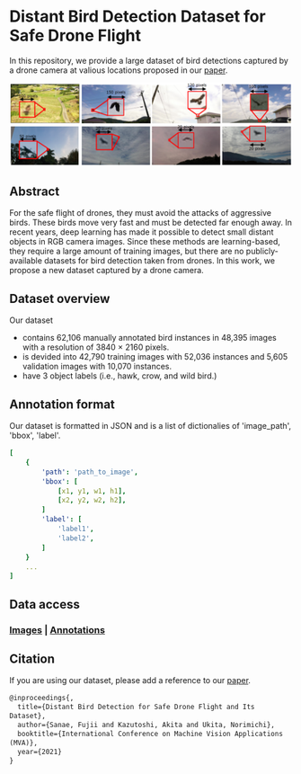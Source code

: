 # Distant Bird Detection Dataset for Safe Drone Flight

In this repository, we provide a large dataset of bird detections captured by a drone camera at valious locations proposed in our [paper](http://www.mva-org.jp/Proceedings/2021/papers/O1-1-3.pdf?fbclid=IwAR2CwkCVoLEDIfAUxhSzPnA44QYXR5MkJzevGsACb7zFX9hI216z1TinCME).

<img src='images/samples.png'/>

## Abstract

For the safe flight of drones, they must avoid the attacks of aggressive birds. These birds move very fast and must be detected far enough away. In recent years, deep learning has made it possible to detect small distant objects in RGB camera images. Since these methods are learning-based, they require a large amount 
of training images, but there are no publicly-available datasets for bird detection taken from drones. In this work, we propose a new dataset captured by a drone camera. 

## Dataset overview
Our dataset 
* contains 62,106 manually annotated bird instances in 48,395 images with a resolution of 3840 × 2160 pixels.
* is devided into 42,790 training images with 52,036 instances and 5,605 validation images with 10,070 instances.
* have 3 object labels (i.e., hawk, crow, and wild bird.)

## Annotation format

Our dataset is formatted in JSON and is a list of dictionalies of 'image_path', 'bbox', 'label'.

```yaml
[
    {
        'path': 'path_to_image',
        'bbox': [
            [x1, y1, w1, h1],
            [x2, y2, w2, h2],
        ]
        'label': [
            'label1',
            'label2',
        ]
    }
    ...
]
```

## Data access

### [Images](https://drive.google.com/file/d/10_gyG5GQLNRX89SUuSG1xy8MSUlbNwzv/view?usp=sharing) | [Annotations]()

## Citation
If you are using our dataset, please add a reference to our [paper](http://www.mva-org.jp/Proceedings/2021/papers/O1-1-3.pdf?fbclid=IwAR2CwkCVoLEDIfAUxhSzPnA44QYXR5MkJzevGsACb7zFX9hI216z1TinCME).

```
@inproceedings{,
  title={Distant Bird Detection for Safe Drone Flight and Its Dataset},
  author={Sanae, Fujii and Kazutoshi, Akita and Ukita, Norimichi},
  booktitle={International Conference on Machine Vision Applications (MVA)},
  year={2021}
}
```
